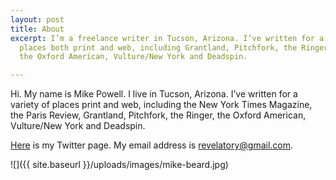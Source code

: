 ```yaml
---
layout: post
title: About
excerpt: I’m a freelance writer in Tucson, Arizona. I’ve written for a variety of
  places both print and web, including Grantland, Pitchfork, the Ringer, Rolling Stone,
  the Oxford American, Vulture/New York and Deadspin.

---
```

Hi. My name is Mike Powell. I live in Tucson, Arizona. I’ve written for a variety of places print and web, including the New York Times Magazine, the Paris Review, Grantland, Pitchfork, the Ringer, the Oxford American, Vulture/New York and Deadspin.

[Here](https://twitter.com/sternlunch) is my Twitter page. My email address is [revelatory@gmail.com](mailto:revelatory@gmail.com).

![]({{ site.baseurl }}/uploads/images/mike-beard.jpg)